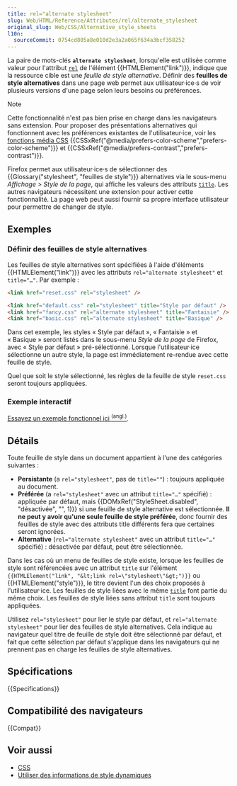 ```yaml
---
title: rel="alternate stylesheet"
slug: Web/HTML/Reference/Attributes/rel/alternate_stylesheet
original_slug: Web/CSS/Alternative_style_sheets
l10n:
  sourceCommit: 0754cd805a8e010d2e3a2a065f634a3bcf358252
---
```


La paire de mots-clés **`alternate stylesheet`**, lorsqu'elle est utilisée comme valeur pour l'attribut [`rel`](/fr/docs/Web/HTML/Reference/Elements/link#rel) de l'élément {{HTMLElement("link")}}, indique que la ressource cible est une _feuille de style alternative_. Définir des **feuilles de style alternatives** dans une page web permet aux utilisateur·ice·s de voir plusieurs versions d'une page selon leurs besoins ou préférences.

> [!NOTE]
> Cette fonctionnalité n'est pas bien prise en charge dans les navigateurs sans extension. Pour proposer des présentations alternatives qui fonctionnent avec les préférences existantes de l'utilisateur·ice, voir les [fonctions média CSS](/fr/docs/Web/CSS/@media#fonctions_média) {{CSSxRef("@media/prefers-color-scheme","prefers-color-scheme")}} et {{CSSxRef("@media/prefers-contrast","prefers-contrast")}}.

Firefox permet aux utilisateur·ice·s de sélectionner des {{Glossary("stylesheet", "feuilles de style")}} alternatives via le sous-menu _Affichage &gt; Style de la page_, qui affiche les valeurs des attributs [`title`](/fr/docs/Web/HTML/Reference/Global_attributes/title). Les autres navigateurs nécessitent une extension pour activer cette fonctionnalité. La page web peut aussi fournir sa propre interface utilisateur pour permettre de changer de style.

## Exemples

### Définir des feuilles de style alternatives

Les feuilles de style alternatives sont spécifiées à l'aide d'éléments {{HTMLElement("link")}} avec les attributs `rel="alternate stylesheet"` et `title="…"`. Par exemple&nbsp;:

```html
<link href="reset.css" rel="stylesheet" />

<link href="default.css" rel="stylesheet" title="Style par défaut" />
<link href="fancy.css" rel="alternate stylesheet" title="Fantaisie" />
<link href="basic.css" rel="alternate stylesheet" title="Basique" />
```

Dans cet exemple, les styles «&nbsp;Style par défaut&nbsp;», «&nbsp;Fantaisie&nbsp;» et «&nbsp;Basique&nbsp;» seront listés dans le sous-menu _Style de la page_ de Firefox, avec «&nbsp;Style par défaut&nbsp;» pré-sélectionné. Lorsque l'utilisateur·ice sélectionne un autre style, la page est immédiatement re-rendue avec cette feuille de style.

Quel que soit le style sélectionné, les règles de la feuille de style `reset.css` seront toujours appliquées.

### Exemple interactif

[Essayez un exemple fonctionnel ici <sup>(angl.)</sup>](https://mdn.github.io/css-examples/alt-style-sheets/).

## Détails

Toute feuille de style dans un document appartient à l'une des catégories suivantes&nbsp;:

- **Persistante** (a `rel="stylesheet"`, pas de `title=""`)&nbsp;: toujours appliquée au document.
- **Préférée** (a `rel="stylesheet"` avec un attribut `title="…"` spécifié)&nbsp;: appliquée par défaut, mais {{DOMxRef("StyleSheet.disabled", "désactivée", "", 1)}} si une feuille de style alternative est sélectionnée. **Il ne peut y avoir qu'une seule feuille de style préférée**, donc fournir des feuilles de style avec des attributs title différents fera que certaines seront ignorées.
- **Alternative** (`rel="alternate stylesheet"` avec un attribut `title="…"` spécifié)&nbsp;: désactivée par défaut, peut être sélectionnée.

Dans les cas où un menu de feuilles de style existe, lorsque les feuilles de style sont référencées avec un attribut `title` sur l'élément `{{HTMLElement("link", "&lt;link rel=\"stylesheet\"&gt;")}}` ou {{HTMLElement("style")}}, le titre devient l'un des choix proposés à l'utilisateur·ice. Les feuilles de style liées avec le même [`title`](/fr/docs/Web/HTML/Reference/Global_attributes/title) font partie du même choix. Les feuilles de style liées sans attribut `title` sont toujours appliquées.

Utilisez `rel="stylesheet"` pour lier le style par défaut, et `rel="alternate stylesheet"` pour lier des feuilles de style alternatives. Cela indique au navigateur quel titre de feuille de style doit être sélectionné par défaut, et fait que cette sélection par défaut s'applique dans les navigateurs qui ne prennent pas en charge les feuilles de style alternatives.

## Spécifications

{{Specifications}}

## Compatibilité des navigateurs

{{Compat}}

## Voir aussi

- [CSS](/fr/docs/Web/CSS)
- [Utiliser des informations de style dynamiques](/fr/docs/Web/API/CSS_Object_Model/Using_dynamic_styling_information)

